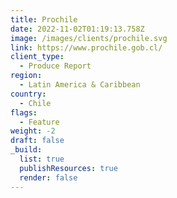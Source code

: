 ```yaml
---
title: Prochile
date: 2022-11-02T01:19:13.758Z
image: /images/clients/prochile.svg
link: https://www.prochile.gob.cl/
client_type:
  - Produce Report
region:
  - Latin America & Caribbean
country:
  - Chile
flags:
  - Feature
weight: -2
draft: false
_build:
  list: true
  publishResources: true
  render: false
---
```

